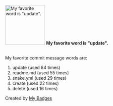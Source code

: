 <img src="https://my-badges.github.io/my-badges/favorite-word.png" alt="My favorite word is &quot;update&quot;." title="My favorite word is &quot;update&quot;." width="128">
<strong>My favorite word is &quot;update&quot;.</strong>
<br><br>

My favorite commit message words are:

1. update (used 84 times)
2. readme.md (used 55 times)
3. snake.yml (used 29 times)
4. create (used 22 times)
5. delete (used 16 times)


Created by <a href="https://github.com/my-badges/my-badges">My Badges</a>